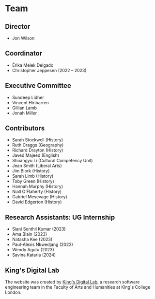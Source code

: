 # Team

## Director

- Jon Wilson

## Coordinator

- Érika Melek Delgado
- Christopher Jeppesen (2022 – 2023)

## Executive Committee

- Sundeep Lidher
- Vincent Hiribarren
- Gillian Lamb
- Jonah Miller

## Contributors

- Sarah Stockwell (History)
- Ruth Craggs (Geography)
- Richard Drayton (History)
- Javed Majeed (English)
- Shuangyu Li (Cultural Competency Unit)
- Jean Smith (Liberal Arts)
- Jim Biork (History)
- Sarah Limb (History)
- Toby Green (History)
- Hannah Murphy (History)
- Niall O’Flaherty (History)
- Gabriel Mesevage (History)
- David Edgerton (History)

## Research Assistants: UG Internship

- Siani Senthil Kumar (2023)
- Ama Blain (2023)
- Natasha Kee (2023)
- Paul-Alexis Nkwedjang (2023)
- Wendy Agutu (2023)
- Savina Kataria (2024)

## King's Digital Lab

The website was created by [King's Digital Lab](https://kdl.kcl.ac.uk/),
a research software engineering team in the Faculty of Arts and Humanities at
King's College London.
